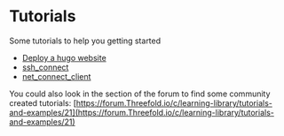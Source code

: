 
# Tutorials

Some tutorials to help you getting started

- [Deploy a hugo website](sdk__tutorial_hugo_website_advanced.md)
- [ssh_connect](sdk__ssh_connect.md)
- [net_connect_client](sdk__net_connect_client.md)


You could also look in the section of the forum to find some community created tutorials: [https://forum.Threefold.io/c/learning-library/tutorials-and-examples/21](https://forum.Threefold.io/c/learning-library/tutorials-and-examples/21)

